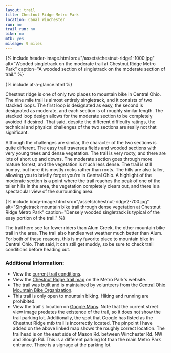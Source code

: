 ```yaml
---
layout: trail
title: Chestnut Ridge Metro Park
location: Canal Winchester
run: no
trail_run: no
bike: no
mtb: yes
mileage: 9 miles
---
```


{% include header-image.html src="/assets/chestnut-ridge1-1000.jpg" alt="Wooded singletrack on the moderate trail at Chestnut Ridge Metro Park" caption="A wooded section of singletrack on the moderate section of trail." %}

{% include at-a-glance.html %}

Chestnut ridge is one of only two places to mountain bike in Central Ohio.  The nine mile trail is almost entirely singletrack, and it consists of two stacked loops.  The first loop is designated as easy, the second is designated as moderate, and each section is of roughly similar length.  The stacked loop design allows for the moderate section to be completely avoided if desired.  That said, despite the different difficulty ratings, the technical and physical challenges of the two sections are really not that significant.

Although the challenges are similar, the character of the two sections is quite different.  The easy trail traverses fields and wooded sections with very young trees and dense vegetation.  The trail is very rooty, and there are lots of short up and downs.  The moderate section goes through more mature forrest, and the vegetation is much less dense.  The trail is still bumpy, but here it is mostly rocks rather than roots.  The hills are also taller, allowing you to briefly forget you're in Central Ohio.  A highlight of the moderate section is a point where the trail reaches the peak of one of the taller hills in the area, the vegetation completely clears out, and there is a spectacular view of the surrounding area.

{% include body-image.html src="/assets/chestnut-ridge2-700.jpg" alt="Singletrack mountain bike trail through dense vegetation at Chestnut Ridge Metro Park" caption="Densely wooded singletrack is typical of the easy portion of the trail." %}

The trail here see far fewer riders than Alum Creek, the other mountain bike trail in the area.  The trail also handles wet weather much better than Alum.  For both of these reasons, this is my favorite place to mountain bike in Central Ohio.  That said, it can still get muddy, so be sure to check trail conditions before heading out.

### Additional Information:

* View the [current trail conditions](http://ohiosingletrack.com/trailcondition.php?tabid=50).
* View the [Chestnut Ridge trail map](http://www.metroparks.net/parks-and-trails/chestnut-ridge/park-map/) on the Metro Park's website.
* The trail was built and is maintained by volunteers from the [Central Ohio Mountain Bike Organization](http://www.combomtb.com/).
* This trail is only open to mountain biking.  Hiking and running are prohibited.
* View the trail's location on [Google Maps](https://goo.gl/maps/SCKGCqjvK2D2).  Note that the current street view image predates the existence of the trail, so it does not show the trail parking lot.  Additionally, the spot that Google has listed as the Chestnut Ridge mtb trail is incorrectly located.  The pinpoint I have added on the above linked map shows the roughly correct location.  The trailhead is on the east side of Mason Rd. between Winchester Rd. NW and Slough Rd.  This is a different parking lot than the main Metro Park entrance.  There is a signage at the parking lot.
